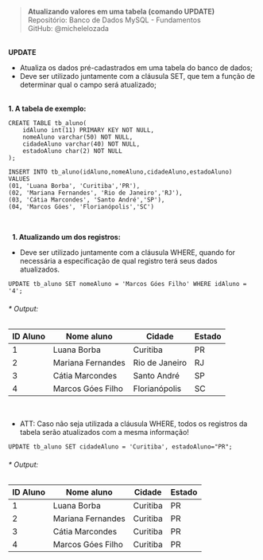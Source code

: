 > **Atualizando valores em uma tabela (comando UPDATE)**     
> Repositório: Banco de Dados MySQL - Fundamentos    
> GitHub: @michelelozada
&nbsp;
     
&nbsp;  
**UPDATE**  
- Atualiza os dados pré-cadastrados em uma tabela do banco de dados;
- Deve ser utilizado juntamente com a cláusula SET, que tem a função de determinar qual o campo será atualizado;
&nbsp;
     
&nbsp;  
**1. A tabela de exemplo:**  
```mysql
CREATE TABLE tb_aluno(
    idAluno int(11) PRIMARY KEY NOT NULL,
    nomeAluno varchar(50) NOT NULL,
    cidadeAluno varchar(40) NOT NULL,
	estadoAluno char(2) NOT NULL
);

INSERT INTO tb_aluno(idAluno,nomeAluno,cidadeAluno,estadoAluno) 
VALUES 
(01, 'Luana Borba', 'Curitiba','PR'),
(02, 'Mariana Fernandes', 'Rio de Janeiro','RJ'),
(03, 'Cátia Marcondes', 'Santo André','SP'),
(04, 'Marcos Góes', 'Florianópolis','SC')
```
&nbsp;

&nbsp;
**1. Atualizando um dos registros:**  
- Deve ser utilizado juntamente com a cláusula WHERE, quando for necessária a especificação de qual registro terá seus dados atualizados.
```mysql
UPDATE tb_aluno SET nomeAluno = 'Marcos Góes Filho' WHERE idAluno = '4';
```
###### * Output:  
| ID Aluno | Nome aluno | Cidade   | Estado |
| ------   | -----      | -----    | -----  |
| 1	| Luana Borba | Curitiba | PR |
| 2	| Mariana Fernandes | Rio de Janeiro | RJ |
| 3	| Cátia Marcondes | Santo André | SP |
| 4	| Marcos Góes Filho	| Florianópolis | SC |

&nbsp;
&nbsp;  
* ATT: Caso não seja utilizada a cláusula WHERE, todos os registros da tabela serão atualizados com a mesma informação!
```mysql
UPDATE tb_aluno SET cidadeAluno = 'Curitiba', estadoAluno="PR";
```
###### * Output:  
| ID Aluno | Nome aluno | Cidade   | Estado |
| ------   | -----      | -----    | -----  |
| 1	| Luana Borba | Curitiba | PR |
| 2	| Mariana Fernandes | Curitiba | PR |
| 3	| Cátia Marcondes | Curitiba | PR |
| 4	| Marcos Góes Filho	| Curitiba | PR |